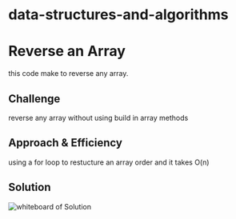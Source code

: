 # data-structures-and-algorithms

# Reverse an Array
this code make to reverse any array.

## Challenge
reverse any array without using build in array methods

## Approach & Efficiency
using a for loop to restucture an array order and it takes O(n)

## Solution
![whiteboard of Solution](https://i.ibb.co/p0JgxKM/whitebord-reversearray.png)

